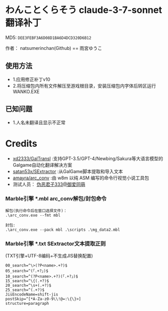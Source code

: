 # わんことくらそう claude-3-7-sonnet 翻译补丁

MD5: `DEE3FEBF3A6D08D1BA6D4DCD320D6B12`

作者： natsumerinchan(Github) == 雨宮ゆうこ

## 使用方法
- 1.应用修正补丁v10
- 2.将压缩包内所有文件解压至游戏根目录，安装压缩包内字体后转区运行WANKO.EXE

## 已知问题
- 1.人名未翻译且显示不正常

# Credits

- [xd2333/GalTransl](https://github.com/xd2333/GalTransl.git) :支持GPT-3.5/GPT-4/Newbing/Sakura等大语言模型的Galgame自动化翻译解决方案
- [satan53x/SExtractor](https://github.com/satan53x/SExtractor.git) :从GalGame脚本提取和导入文本
- [amayra/arc_conv](https://github.com/amayra/arc_conv.git) :由 w8m 以纯 ASM 编写的命令行视觉小说工具包
- 测试人员： [伪恶君子333@御爱同萌](https://www.ai2.moe/profile/9569-伪恶君子333/)

### Marble引擎 *.mbl arc_conv解包/封包命令
```
解包(执行命令后在窗口选择文件)：
.\arc_conv.exe --fmt mbl

封包:
.\arc_conv.exe --pack mbl .\scripts .\mg_data2.mbl
```

### Marble引擎 *.txt SExtractor文本提取正则
(TXT引擎+UTF-8编码+不生成JIS替换配置)
```
00_search=^\>(?P<name>.+?)$
05_search=^(「.+?」)$
10_search=^(?P<name>.+?)(「.+?」)$
15_search=^\{(.+?)$
20_search=^\s+(.+?)$
25_search=^(.+?)$
JisEncodeName=shift-jis
postSkip=^[*A-Za-z0-9\\!@=:\{\}>]
structure=paragraph
```
